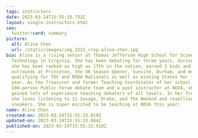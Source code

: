 ```yaml
---
tags: instructors
date: 2023-03-24T15:55:33.733Z
layout: single-instructors.html
seo:
  twitter:card: summary
picture:
  alt: Alina Chen
  url: /static/images/img_3231_crop-alina-chen.jpg
bio: Alina is a rising senior at Thomas Jefferson High School for Science and
  Technology in Virginia. She has been debating for three years, during which
  she has been ranked as high as 17th in the nation, earned 3 bids and reached
  outrounds at Princeton, the UK Season Opener, Sunvite, Durham, and more,
  qualifying for TOC and NSDA Nationals as well as winning States her freshman
  year. As the Treasurer and former Teaching Coordinator of her school’s
  100-person Public Forum debate team and a past instructor at NOVA, she has
  gained lots of experience teaching debaters of all levels. In her free time,
  she loves listening to 21 Savage, Drake, and The Weeknd and reselling
  sneakers. She is super excited to be teaching at NOVA this year!
name: Alina Chen
created-on: 2023-03-24T15:55:33.810Z
updated-on: 2023-03-24T15:55:33.864Z
published-on: 2023-03-24T15:55:33.910Z
---
```

